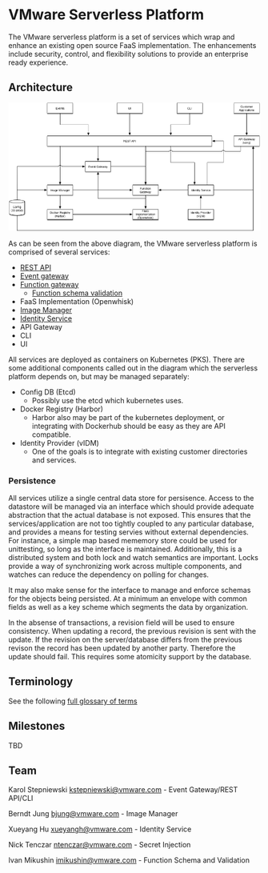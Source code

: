 # VMware Serverless Platform

The VMware serverless platform is a set of services which wrap and enhance an existing open source FaaS implementation.
The enhancements include security, control, and flexibility solutions to provide an enterprise ready experience.

## Architecture

![serverless platform](serverless-platform.png "VMware serverless platform")

As can be seen from the  above diagram, the VMware serverless platform is comprised of several services:

* [REST API](rest-api/rest-api.md)
* [Event gateway](event-gateway/event-gateway.md)
* [Function gateway](function-gateway/function-gateway.md)
    * [Function schema validation](function-gateway/function-schema-validation.md)
* FaaS Implementation (Openwhisk)
* [Image Manager](image-manager/image-manager.md)
* [Identity Service](identity-management/identiy-management.md)
* API Gateway
* CLI
* UI

All services are deployed as containers on Kubernetes (PKS).  There are some additional components called out in the
diagram which the serverless platform depends on, but may be managed separately:

* Config DB (Etcd)
    * Possibly use the etcd which kubernetes uses.
* Docker Registry (Harbor)
    * Harbor also may be part of the kubernetes deployment, or integrating with Dockerhub should be easy as they are
      API compatible.
* Identity Provider (vIDM)
    * One of the goals is to integrate with existing customer directories and services.

### Persistence

All services utilize a single central data store for persisence.  Access to the datastore will be managed via an
interface which should provide adequate abstraction that the actual database is not exposed.  This ensures that the
services/application are not too tightly coupled to any particular database, and provides a means for testing servies
without external dependencies.  For instance, a simple map based mememory store could be used for unittesting, so long
as the interface is maintained.  Additionally, this is a distributed system and both lock and watch semantics are
important.  Locks provide a way of synchronizing work across multiple components, and watches can reduce the dependency
on polling for changes.

It may also make sense for the interface to manage and enforce schemas for the objects being persisted.  At a minimum
an envelope with common fields as well as a key scheme which segments the data by organization.

In the absense of transactions, a revision field will be used to ensure consistency.  When updating a record, the
previous revision is sent with the update.  If the revision on the server/database differs from the previous revison
the record has been updated by another party.  Therefore the update should fail.  This requires some atomicity support
by the database.

## Terminology

See the following [full glossary of terms](terminology.md)

## Milestones

TBD

## Team

Karol Stepniewski <kstepniewski@vmware.com> - Event Gateway/REST API/CLI

Berndt Jung <bjung@vmware.com> - Image Manager

Xueyang Hu <xueyangh@vmware.com> - Identity Service

Nick Tenczar <ntenczar@vmware.com> - Secret Injection

Ivan Mikushin <imikushin@vmware.com> - Function Schema and Validation
